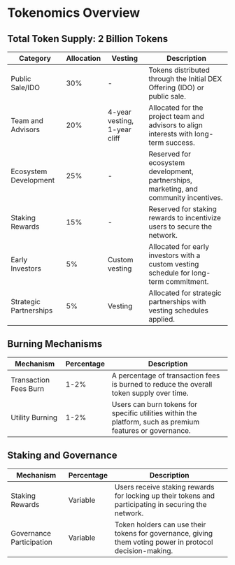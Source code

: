 # Tokenomics Overview

## Total Token Supply: 2 Billion Tokens

| Category               | Allocation | Vesting          | Description                                                                                          |
|------------------------|------------|------------------|------------------------------------------------------------------------------------------------------|
| Public Sale/IDO        | 30%        | -                | Tokens distributed through the Initial DEX Offering (IDO) or public sale.                             |
| Team and Advisors      | 20%        | 4-year vesting, 1-year cliff | Allocated for the project team and advisors to align interests with long-term success.              |
| Ecosystem Development  | 25%        | -                | Reserved for ecosystem development, partnerships, marketing, and community incentives.               |
| Staking Rewards        | 15%        | -                | Reserved for staking rewards to incentivize users to secure the network.                               |
| Early Investors        | 5%         | Custom vesting   | Allocated for early investors with a custom vesting schedule for long-term commitment.                 |
| Strategic Partnerships | 5%         | Vesting          | Allocated for strategic partnerships with vesting schedules applied.                                   |

## Burning Mechanisms

| Mechanism                | Percentage | Description                                                                                                |
|--------------------------|------------|------------------------------------------------------------------------------------------------------------|
| Transaction Fees Burn    | 1-2%       | A percentage of transaction fees is burned to reduce the overall token supply over time.                  |
| Utility Burning          | 1-2%       | Users can burn tokens for specific utilities within the platform, such as premium features or governance. |

## Staking and Governance

| Mechanism               | Percentage | Description                                                                                                 |
|-------------------------|------------|-------------------------------------------------------------------------------------------------------------|
| Staking Rewards         | Variable   | Users receive staking rewards for locking up their tokens and participating in securing the network.         |
| Governance Participation| Variable   | Token holders can use their tokens for governance, giving them voting power in protocol decision-making.     |